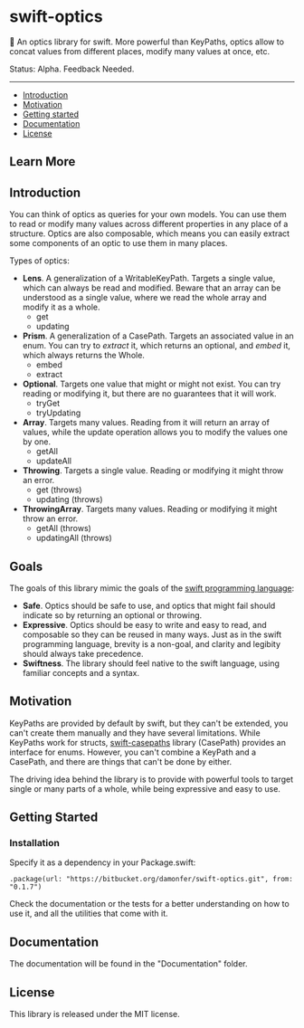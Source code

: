 # swift-optics

🔬 An optics library for swift. More powerful than KeyPaths, optics allow to concat values from different places, modify many values at once, etc.

Status: Alpha. Feedback Needed.

---

* [Introduction](#Introduction)
* [Motivation](#Motivation)
* [Getting started](#Getting-started)
* [Documentation](#Documentation)
* [License](#License)

## Learn More

## Introduction

You can think of optics as queries for your own models. You can use them to read or modify many values across different properties in any place of a structure. Optics are also composable, which means you can easily extract some components of an optic to use them in many places. 

Types of optics:

- **Lens**. A generalization of a WritableKeyPath. Targets a single value, which can always be read and modified. Beware that an array can be understood as a single value, where we read the whole array and modify it as a whole.
	- get
	- updating
- **Prism**. A generalization of a CasePath. Targets an associated value in an enum. You can try to *extract* it, which returns an optional, and *embed* it, which always returns the Whole.
	- embed
	- extract
- **Optional**. Targets one value that might or might not exist. You can try reading or modifying it, but there are no guarantees that it will work.
	- tryGet
	- tryUpdating
- **Array**. Targets many values. Reading from it will return an array of values, while the update operation allows you to modify the values one by one.
	- getAll
	- updateAll
- **Throwing**. Targets a single value. Reading or modifying it might throw an error.
	- get (throws)
	- updating (throws)
- **ThrowingArray**. Targets many values. Reading or modifying it might throw an error.
	- getAll (throws)
	- updatingAll (throws)
	
## Goals

The goals of this library mimic the goals of the [swift programming language](https://www.swift.org/about):

- **Safe**. Optics should be safe to use, and optics that might fail should indicate so by returning an optional or throwing.
- **Expressive**. Optics should be easy to write and easy to read, and composable so they can be reused in many ways. Just as in the swift programming language, brevity is a non-goal, and clarity and legibity should always take precedence.
- **Swiftness**. The library should feel native to the swift language, using familiar concepts and a syntax.

## Motivation

KeyPaths are provided by default by swift, but they can't be extended, you can't create them manually and they have several limitations. While KeyPaths work for structs, [swift-casepaths](https://github.com/pointfreeco/swift-case-paths "GitHub - pointfreeco/swift-case-paths: 🧰 Case paths bring the power and ergonomics of key paths to enums!") library (CasePath) provides an interface for enums. However, you can't combine a KeyPath and a CasePath, and there are things that can't be done by either.

The driving idea behind the library is to provide with powerful tools to target single or many parts of a whole, while being expressive and easy to use.

## Getting Started

### Installation

Specify it as a dependency in your Package.swift:

```
.package(url: "https://bitbucket.org/damonfer/swift-optics.git", from: "0.1.7")
```

Check the documentation or the tests for a better understanding on how to use it, and all the utilities that come with it.

## Documentation

The documentation will be found in the "Documentation" folder.

## License

This library is released under the MIT license.

